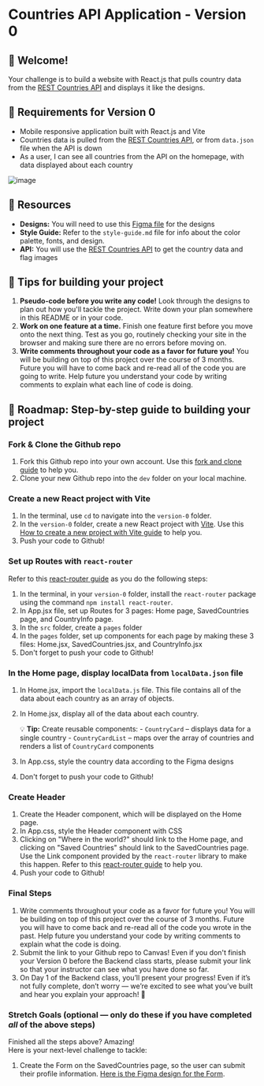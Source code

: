 # Countries API Application - Version 0

## 👋 Welcome!

Your challenge is to build a website with React.js that pulls country data from the [REST Countries API](https://restcountries.com) and displays it like the designs.

## 🎯 Requirements for Version 0

- Mobile responsive application built with React.js and Vite
- Countries data is pulled from the [REST Countries API](https://restcountries.com), or from `data.json` file when the API is down
- As a user, I can see all countries from the API on the homepage, with data displayed about each country

![image](https://github.com/user-attachments/assets/79094b58-6856-4491-8fa5-0a394f85f0b9)


## 🔗 Resources

- **Designs:** You will need to use this [Figma file](https://www.figma.com/design/YuEMNteoQic0h6RRiYprpV/Countries-API-Project?node-id=1045-2&p=f&t=T2oSD2lU7TuxaG13-0) for the designs
- **Style Guide:** Refer to the `style-guide.md` file for info about the color palette, fonts, and design.
- **API:** You will use the [REST Countries API](https://restcountries.com) to get the country data and flag images

## 📝 Tips for building your project

1. **Pseudo-code before you write any code!** Look through the designs to plan out how you'll tackle the project. Write down your plan somewhere in this README or in your code.
2. **Work on one feature at a time.** Finish one feature first before you move onto the next thing. Test as you go, routinely checking your site in the browser and making sure there are no errors before moving on. 
3. **Write comments throughout your code as a favor for future you!** You will be building on top of this project over the course of 3 months. Future you will have to come back and re-read all of the code you are going to write. Help future you understand your code by writing comments to explain what each line of code is doing. 


## 🚀 Roadmap: Step-by-step guide to building your project

### Fork & Clone the Github repo 
1. Fork this Github repo into your own account. Use this [fork and clone guide](https://docs.google.com/document/d/18jxCUA0bebCyYaIHy8aaKMgOQH4w5-b-iCGDWpV4K4M/edit?tab=t.55gk3qetux2a#heading=h.wbbot8ebr58a) to help you.
2. Clone your new Github repo into the `dev` folder on your local machine. 

### Create a new React project with Vite 
1. In the terminal, use `cd` to navigate into the `version-0` folder.
2. In the `version-0` folder, create a new React project with [Vite](https://vite.dev/). Use this [How to create a new project with Vite guide](https://docs.google.com/document/d/18jxCUA0bebCyYaIHy8aaKMgOQH4w5-b-iCGDWpV4K4M/edit?tab=t.rxwa6murqe1y#heading=h.wvxq6966uco7) to help you. 
3. Push your code to Github!

### Set up Routes with `react-router`
Refer to this [react-router guide](https://docs.google.com/document/d/18jxCUA0bebCyYaIHy8aaKMgOQH4w5-b-iCGDWpV4K4M/edit?tab=t.hbxxe6vmm0fq#heading=h.snu4ai1ffrgi) as you do the following steps:
1. In the terminal, in your `version-0` folder, install the `react-router` package using the command `npm install react-router`. 
2. In App.jsx file, set up Routes for 3 pages: Home page, SavedCountries page, and CountryInfo page. 
3. In the `src` folder, create a `pages` folder
4. In the `pages` folder, set up components for each page by making these 3 files: Home.jsx, SavedCountries.jsx, and CountryInfo.jsx  
5. Don't forget to push your code to Github!

### In the Home page, display localData from `localData.json` file
1. In Home.jsx, import the `localData.js` file. This file contains all of the data about each country as an array of objects.  
2. In Home.jsx, display all of the data about each country.
   
    💡 **Tip:** Create reusable components:
        - `CountryCard` – displays data for a single country
        - `CountryCardList` – maps over the array of countries and renders a list of `CountryCard` components

3. In App.css, style the country data according to the Figma designs
4. Don't forget to push your code to Github!

### Create Header
1. Create the Header component, which will be displayed on the Home page.
2. In App.css, style the Header component with CSS
3. Clicking on "Where in the world?" should link to the Home page, and clicking on "Saved Countries" should link to the SavedCountries page. Use the Link component provided by the `react-router` library to make this happen. Refer to this [react-router guide](https://docs.google.com/document/d/18jxCUA0bebCyYaIHy8aaKMgOQH4w5-b-iCGDWpV4K4M/edit?tab=t.hbxxe6vmm0fq#heading=h.snu4ai1ffrgi) to help you. 
4. Push your code to Github!

### Final Steps
1. Write comments throughout your code as a favor for future you! You will be building on top of this project over the course of 3 months. Future you will have to come back and re-read all of the code you wrote in the past. Help future you understand your code by writing comments to explain what the code is doing.
2. Submit the link to your Github repo to Canvas! Even if you don't finish your Version 0 before the Backend class starts, please submit your link so that your instructor can see what you have done so far.
3. On Day 1 of the Backend class, you’ll present your progress!  Even if it’s not fully complete, don’t worry — we’re excited to see what you’ve built and hear you explain your approach! 💪


### Stretch Goals (optional — only do these if you have completed _all_ of the above steps)

Finished all the steps above? Amazing!   
Here is your next-level challenge to tackle:
1. Create the Form on the SavedCountries page, so the user can submit their profile information. [Here is the Figma design for the Form](https://www.figma.com/design/YuEMNteoQic0h6RRiYprpV/Countries-API-Project?node-id=1-329&t=eKfO5eJcdQC03CrI-4).
